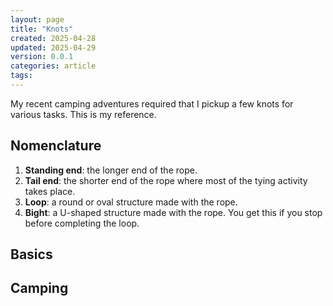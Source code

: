 ```yaml
---
layout: page
title: "Knots"
created: 2025-04-28
updated: 2025-04-29
version: 0.0.1
categories: article
tags:
---
```


My recent camping adventures required that I pickup a few knots for various tasks. This is my reference.

## Nomenclature
1. **Standing end**: the longer end of the rope.
2. **Tail end**: the shorter end of the rope where most of the tying activity takes place.
3. **Loop**: a round or oval structure made with the rope.
4. **Bight**: a U-shaped structure made with the rope. You get this if you stop before completing the loop.

## Basics

## Camping
